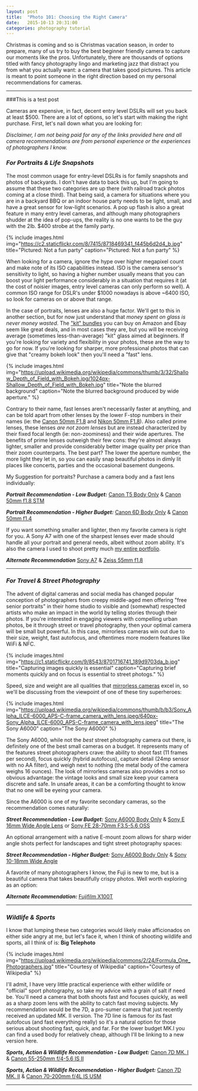 ```yaml
---
layout: post
title:  "Photo 101: Choosing the Right Camera"
date:   2015-10-13 20:31:00
categories: photography tutorial
---
```


Christmas is coming and so is Christmas vacation season, in order to prepare, many of us try to buy the best beginner friendly camera to capture our moments like the pros. Unfortunately, there are thousands of options titled with fancy photography lingo and marketing jazz that distract you from what you actually want: a camera that takes good pictures. This article is meant to point someone in the right direction based on my personal recommendations for cameras. 

---

###This is a test post


Cameras are expensive, in fact, decent entry level DSLRs will set you back at least $500. There are a lot of options, so let's start with making the right purchase. First, let's nail down what you are looking for: 

*Disclaimer, I am not being paid for any of the links provided here and all camera recommendations are from personal experience or the experiences of photographers I know.*

### *For Portraits & Life Snapshots*

The most common usage for entry-level DSLRs is for family snapshots and photos of backyards. I don't have data to back this up, but I'm going to assume that these two categories are up there (with railroad track photos coming at a close third). That being said, a camera for situations where you are in a backyard BBQ or an indoor house party needs to be light, small, and have a great sensor for low-light scenarios. A pop up flash is also a great feature in many entry level cameras, and although many photographers shudder at the idea of pop-ups, the reality is no one wants to be the guy with the 2lb. $400 strobe at the family party.

 {% include images.html img="https://c2.staticflickr.com/8/7415/8718469341_f445b6d2d4_b.jpg" title="Pictured: Not a fun party" caption="Pictured: Not a fun party" %}

When looking for a camera, ignore the hype over higher megapixel count and make note of its ISO capabilities instead. ISO is the camera sensor's sensitivity to light, so having a higher number usually means that you can boost your light performance considerably in a situation that requires it (at the cost of noisier images, entry level cameras can only perform so well). A common ISO range for DSLR's under $1000 nowadays is above ~6400 ISO, so look for cameras on or above that range. 

In the case of portraits, lenses are also a huge factor. We'll get to this in another section, but for now just understand that *money spent on glass is never money wasted*. The ["kit" bundles](http://www.amazon.com/Rebel-T5i-Camera-Telephoto-Accessory/dp/B00COSHR20/ref=sr_1_3?s=photo&ie=UTF8&qid=1444183509&sr=1-3&keywords=canon+t5i) you can buy on Amazon and Ebay seem like great deals, and in most cases they are, but you will be receiving average (sometimes less-than-average) "kit" glass aimed at beginners. If you're looking for variety and flexibility in your photos, these are the way to go for now. If you're looking for sharper, more professional photos that can give that "creamy bokeh look" then you'll need a "fast" lens.

 {% include images.html img="https://upload.wikimedia.org/wikipedia/commons/thumb/3/32/Shallow_Depth_of_Field_with_Bokeh.jpg/1024px-Shallow_Depth_of_Field_with_Bokeh.jpg" title="Note the blurred background" caption="Note the blurred background produced by wide aperture." %}

Contrary to their name, fast lenses aren't necessarily faster at anything, and can be told apart from other lenses by the lower F-stop numbers in their names (ie: the [Canon 50mm F1.8](http://www.amazon.com/Canon-50mm-1-8-Camera-Lens/dp/B00007E7JU/ref=sr_1_2?ie=UTF8&qid=1444180850&sr=8-2&keywords=50mm+f1.8) and [Nikon 50mm F1.8](http://www.amazon.com/Nikon-Focus-S-NIKKOR-Digital-Cameras/dp/B004Y1AYAC)). Also called prime lenses, these lenses *are not zoom lenses* but are instead characterized by their fixed focal length (ie: non-zoominess) and their wide apertures. The benefits of prime lenses outweigh their few cons: they're almost always lighter, smaller and provide considerably better image quality per price than their zoom counterparts. The best part? The lower the aperture number, the more light they let in, so you can easily snap beautiful photos in dimly lit places like concerts, parties and the occasional basement dungeons.    

My Suggestion for portraits? Purchase a camera body and a fast lens individually:

*__Portrait Recommendation - Low Budget:__* [Canon T5 Body Only](http://www.amazon.com/Canon-Rebel-DSLR-Camera-Body/dp/B00IYP6S2C) & [Canon 50mm f1.8 STM](http://www.amazon.com/Canon-50mm-1-8-STM-Lens/dp/B00X8MRBCW/ref=sr_1_1?s=photo&ie=UTF8&qid=1444182031&sr=1-1&keywords=canon+50mm+1.8)

*__Portrait Recommendation - Higher Budget:__* [Canon 6D Body Only](http://www.amazon.com/Canon-20-2-Digital-Camera-3-0-Inch/dp/B009B0MZ8U/ref=sr_1_1?s=photo&ie=UTF8&qid=1444182187&sr=1-1&keywords=canon+6d+body+only) & [Canon 50mm f1.4](http://www.amazon.com/Canon-Standard-Medium-Telephoto-Cameras/dp/B00009XVCZ/ref=sr_1_1?s=photo&ie=UTF8&qid=1444182257&sr=1-1&keywords=canon+50mm+1.4)

If you want something smaller and lighter, then my favorite camera is right for you. A Sony A7 with one of the sharpest lenses ever made should handle all your portrait and general needs, albeit without zoom ability. It's also the camera I used to shoot pretty much [my entire portfolio](https://photographer.lmosele.com).

*__Alternate Recommendation__* [Sony A7](http://www.bhphotovideo.com/c/product/1008114-REG/sony_ilce7_b_a7_mirrorless_digital_camera.html) & [Zeiss 55mm f1.8](http://www.bhphotovideo.com/c/product/1008124-REG/sony_sel55f18z_sonnar_t_fe_55mm.html)

---   

### *For Travel & Street Photography*

The advent of digital cameras and social media has changed popular conception of photographers from creepy middle-aged men offering "free senior portraits" in their home studio to visible and (somewhat) respected artists who make an impact in the world by telling stories through their photos. If you're interested in engaging viewers with compelling urban photos, be it through street or travel photography, then your optimal camera will be small but powerful. In this case, mirrorless cameras win out due to their size, weight, fast autofocus, and oftentimes more modern features like WiFi & NFC. 

 {% include images.html img="https://c1.staticflickr.com/9/8543/8701716741_189d9703da_b.jpg" title="Capturing images quickly is essential" caption="Capturing brief moments quickly and on focus is essential to street photogs." %}

Speed, size and weight are all qualities that [mirrorless cameras](http://www.techradar.com/us/news/photography-video-capture/cameras/best-compact-system-camera-2013-the-best-models-reviewed-960832) excel in, so we'll be discussing from the viewpoint of one of these tiny superheroes:

 {% include images.html img="https://upload.wikimedia.org/wikipedia/commons/thumb/b/b3/Sony_Alpha_ILCE-6000_APS-C-frame_camera_with_lens.jpeg/640px-Sony_Alpha_ILCE-6000_APS-C-frame_camera_with_lens.jpeg" title="The Sony A6000" caption="The Sony A6000" %}

 The Sony A6000, while not the *best* street photography camera out there, is definitely one of the best small cameras on a budget. It represents many of the features street photographers crave: the ability to shoot fast (11 frames per second), focus quickly (hybrid autofocus), capture detail (24mp sensor with no AA filter), and weigh next to nothing (the metal body of the camera weighs 16 ounces). The look of mirrorless cameras also provides a not so obvious advantage: the vintage looks and small size keep your camera discrete and safe. In unsafe areas, it can be a comforting thought to know that no one will be eyeing your camera. 

 Since the A6000 is one of my favorite secondary cameras, so the recommendation comes naturally:

*__Street Recommendation - Low Budget:__* [Sony A6000 Body Only](http://www.amazon.com/Sony-Alpha-Mirrorless-Digital-Camera/dp/B00I8BICCG) & [Sony E 16mm Wide Angle Lens](http://www.amazon.com/Sony-SEL16F28-16mm-Wide-Angle-Cameras/dp/B003NRHAH8/ref=sr_1_1?s=photo&ie=UTF8&qid=1444189105&sr=1-1&keywords=sony+16mm) or [Sony FE 28-70mm F3.5-5.6 OSS](http://www.amazon.com/Sony-28-70mm-F3-5-5-6-Interchangeable-Standard/dp/B00GTXHQ8Q)

An optional arrangement with a native E-mount zoom allows for sharp wider angle shots perfect for landscapes and tight street photography spaces:

*__Street Recommendation - Higher Budget:__* [Sony A6000 Body Only](http://www.amazon.com/Sony-Alpha-Mirrorless-Digital-Camera/dp/B00I8BICCG) & [Sony 10-18mm Wide Angle](http://www.amazon.com/Sony-SEL1018-10-18mm-Wide-Angle-Zoom/dp/B0096W1ONK/ref=sr_1_1?s=photo&ie=UTF8&qid=1444189217&sr=1-1&keywords=sony+18mm)

A favorite of many photographers I know, the Fuji is new to me, but is a beautiful camera that takes beautifully crispy photos. Well worth exploring as an option:

*__Alternate Recommendation:__* [Fujifilm X100T](http://www.amazon.com/Fujifilm-X100T-Digital-Camera-Black/dp/B00NF6ZHNG)


---   

### *Wildlife & Sports*

I know that lumping these two categories would likely make afficionados on either side angry at me, but let's face it, when I think of shooting wildlife and sports, all I think of is: **Big Telephoto**

 {% include images.html img="https://upload.wikimedia.org/wikipedia/commons/2/24/Formula_One_Photographers.jpg" title="Courtesy of Wikipedia" caption="Courtesy of Wikipedia" %}

 I'll admit, I have very little practical experience with either wildlife or "official" sport photography, so take my advice with a grain of salt if need be. You'll need a camera that both shoots fast and focuses quickly, as well as a sharp zoom lens with the ability to catch fast moving subjects. My recommendation would be the 7D, a pro-sumer camera that just recently received an updated MK. II version. The 7D line is famous for its fast autofocus (and fast everything really) so it's a natural option for those serious about shooting fast, quick, and far. For the lower budget MK.I you can find a used body for relatively cheap, although I'll be linking to a new version here.

*__Sports, Action & Wildlife Recommendation - Low Budget:__* [Canon 7D MK. I](http://www.amazon.com/Canon-Digital-Camera-discontinued-manufacturer/dp/B002NEGTTW) & [Canon 55-250mm f/4-5.6 IS II](http://www.bhphotovideo.com/c/product/543923-USA/Canon_2044B002AA_EF_S_55_250mm_f_4_5_6_IS.html)

*__Sports, Action & Wildlife Recommendation - Higher Budget:__* [Canon 7D MK. II](http://www.bhphotovideo.com/c/product/1081808-REG/canon_9128b002_eos_7d_mark_ii.html) & [Canon 70-200mm f/4L IS USM](http://www.bhphotovideo.com/c/product/457678-USA/Canon_1258B002AA_EF_70_200mm_f_4L_IS.html)

---







